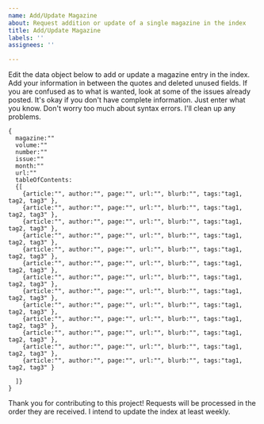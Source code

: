 ```yaml
---
name: Add/Update Magazine
about: Request addition or update of a single magazine in the index
title: Add/Update Magazine
labels: ''
assignees: ''

---
```

Edit the data object below to add or update a magazine entry in the index.  Add your information in between the quotes and deleted unused fields.  If you are confused as to what is wanted, look at some of the issues already posted.  It's okay if you don't have complete information.  Just enter what you know.  Don't worry too much about syntax errors.  I'll clean up any problems.
```
{
  magazine:""
  volume:""
  number:""
  issue:""
  month:""
  url:""
  tableOfContents:
  {[
    {article:"", author:"", page:"", url:"", blurb:"", tags:"tag1, tag2, tag3" },
    {article:"", author:"", page:"", url:"", blurb:"", tags:"tag1, tag2, tag3" },
    {article:"", author:"", page:"", url:"", blurb:"", tags:"tag1, tag2, tag3" },
    {article:"", author:"", page:"", url:"", blurb:"", tags:"tag1, tag2, tag3" },
    {article:"", author:"", page:"", url:"", blurb:"", tags:"tag1, tag2, tag3" },
    {article:"", author:"", page:"", url:"", blurb:"", tags:"tag1, tag2, tag3" },
    {article:"", author:"", page:"", url:"", blurb:"", tags:"tag1, tag2, tag3" },
    {article:"", author:"", page:"", url:"", blurb:"", tags:"tag1, tag2, tag3" },
    {article:"", author:"", page:"", url:"", blurb:"", tags:"tag1, tag2, tag3" },
    {article:"", author:"", page:"", url:"", blurb:"", tags:"tag1, tag2, tag3" },
    {article:"", author:"", page:"", url:"", blurb:"", tags:"tag1, tag2, tag3" },
    {article:"", author:"", page:"", url:"", blurb:"", tags:"tag1, tag2, tag3" },
    {article:"", author:"", page:"", url:"", blurb:"", tags:"tag1, tag2, tag3" }
    
  ]}
}
```
Thank you for contributing to this project! Requests will be processed in the order they are received.  I intend to update the index at least weekly.

